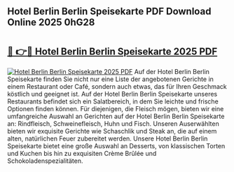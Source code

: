 ## Hotel Berlin Berlin Speisekarte PDF Download Online 2025 0hG28

# <h2><a href="http://gcc53k.nevu.top/?p=Hotel+Berlin+Berlin+Speisekarte">🔗 👉🔴 Hotel Berlin Berlin Speisekarte 2025 PDF</a></h2>

[![Hotel Berlin Berlin Speisekarte 2025 PDF](https://i.imgur.com/dBaPXMq.png)](http://gcc53k.nevu.top/?p=Hotel+Berlin+Berlin+Speisekarte)
Auf der Hotel Berlin Berlin Speisekarte finden Sie nicht nur eine Liste der angebotenen Gerichte in einem Restaurant oder Café, sondern auch etwas, das für Ihren Geschmack köstlich und geeignet ist. Auf der Hotel Berlin Berlin Speisekarte unseres Restaurants befindet sich ein Salatbereich, in dem Sie leichte und frische Optionen finden können. Für diejenigen, die Fleisch mögen, bieten wir eine umfangreiche Auswahl an Gerichten auf der Hotel Berlin Berlin Speisekarte an: Rindfleisch, Schweinefleisch, Huhn und Fisch. Unseren Auserwählten bieten wir exquisite Gerichte wie Schaschlik und Steak an, die auf einem alten, natürlichen Feuer zubereitet werden. Unsere Hotel Berlin Berlin Speisekarte bietet eine große Auswahl an Desserts, von klassischen Torten und Kuchen bis hin zu exquisiten Crème Brûlée und Schokoladenspezialitäten.
